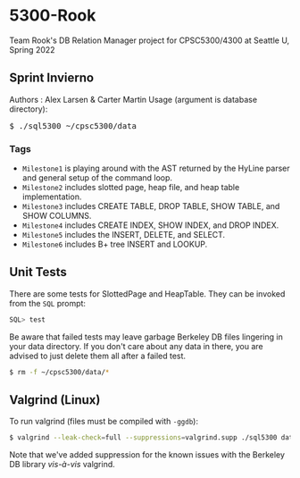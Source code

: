 # 5300-Rook
Team Rook's DB Relation Manager project for CPSC5300/4300 at Seattle U, Spring 2022
## Sprint Invierno
Authors : Alex Larsen & Carter Martin
Usage (argument is database directory):
<pre>
$ ./sql5300 ~/cpsc5300/data
</pre>
### Tags 
- <code>Milestone1</code> is playing around with the AST returned by the HyLine parser and general setup of the command loop.
- <code>Milestone2</code> includes slotted page, heap file, and heap table implementation.
- <code>Milestone3</code> includes CREATE TABLE, DROP TABLE, SHOW TABLE, and SHOW COLUMNS.
- <code>Milestone4</code> includes CREATE INDEX, SHOW INDEX, and DROP INDEX.
- <code>Milestone5</code> includes the INSERT, DELETE, and SELECT.
- <code>Milestone6</code> includes B+ tree INSERT and LOOKUP.
## Unit Tests
There are some tests for SlottedPage and HeapTable. They can be invoked from the <code>SQL</code> prompt:
```sql
SQL> test
```
Be aware that failed tests may leave garbage Berkeley DB files lingering in your data directory. If you don't care about any data in there, you are advised to just delete them all after a failed test.
```sh
$ rm -f ~/cpsc5300/data/*
```
## Valgrind (Linux)
To run valgrind (files must be compiled with <code>-ggdb</code>):
```sh
$ valgrind --leak-check=full --suppressions=valgrind.supp ./sql5300 data
```
Note that we've added suppression for the known issues with the Berkeley DB library <em>vis-à-vis</em> valgrind.

